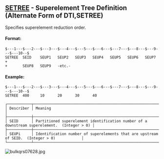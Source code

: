 ## [SETREE](https://nexus.hexagon.com/documentationcenter/bundle/MSC_Nastran_2022.4/page/Nastran_Combined_Book/qrg/bulkqrs/TOC.SETREE.xhtml) - Superelement Tree Definition (Alternate Form of DTI,SETREE)

Specifies superelement reduction order.

#### Format:

```nastran
$---1---$---2---$---3---$---4---$---5---$---6---$---7---$---8---$---9---$---10--$
SETREE  SEID    SEUP1   SEUP2   SEUP3   SEUP4   SEUP5   SEUP6   SEUP7   +       
+       SEUP8   SEUP9   -etc.-                                                  
```

#### Example:

```nastran
$---1---$---2---$---3---$---4---$---5---$---6---$---7---$---8---$---9---$---10--$
SETREE  400     10      20      30      40                                      
```

```text
┌───────────┬─────────────────────────────────────────────────────────────────────────────────────────────┐
│ Describer │ Meaning                                                                                     │
├───────────┼─────────────────────────────────────────────────────────────────────────────────────────────┤
│ SEID      │ Partitioned superelement identification number of a downstream superelement.  (Integer > 0) │
├───────────┼─────────────────────────────────────────────────────────────────────────────────────────────┤
│ SEUPi     │ Identification number of superelements that are upstream of SEID.  (Integer > 0)            │
└───────────┴─────────────────────────────────────────────────────────────────────────────────────────────┘
```

![bulkqrs07628.jpg](https://help-be.hexagonmi.com/bundle/MSC_Nastran_2022.4/page/Nastran_Combined_Book/qrg/bulkqrs/../../../assets/bulkqrs07628.jpg?_LANG=enus)
